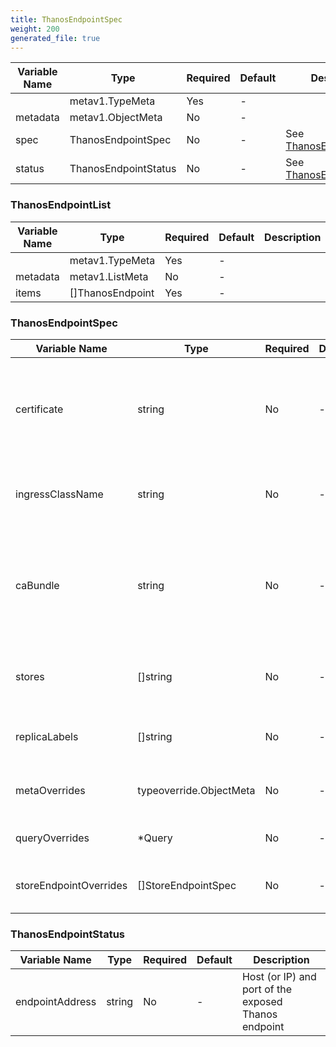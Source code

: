```yaml
---
title: ThanosEndpointSpec
weight: 200
generated_file: true
---
```


| Variable Name | Type | Required | Default | Description |
|---|---|---|---|---|
|  | metav1.TypeMeta | Yes | - |  |
| metadata | metav1.ObjectMeta | No | - |  |
| spec | ThanosEndpointSpec | No | - | See [ThanosEndpointSpec](#thanosendpointspec)<br> |
| status | ThanosEndpointStatus | No | - | See [ThanosEndpointStatus](#thanosendpointstatus)<br> |
### ThanosEndpointList
| Variable Name | Type | Required | Default | Description |
|---|---|---|---|---|
|  | metav1.TypeMeta | Yes | - |  |
| metadata | metav1.ListMeta | No | - |  |
| items | []ThanosEndpoint | Yes | - |  |
### ThanosEndpointSpec
| Variable Name | Type | Required | Default | Description |
|---|---|---|---|---|
| certificate | string | No | - | The endpoint should use this server certificate (tls.crt, tls.key) in the current namespace<br> |
| ingressClassName | string | No | - | Reference the given ingressClass resource explicitly<br> |
| caBundle | string | No | - | Name of the secret that contains the CA certificate in ca.crt to verify client certs in the current namespace<br> |
| stores | []string | No | - | List of statically configured store addresses<br> |
| replicaLabels | []string | No | - | Custom replica labels if the default doesn't apply<br> |
| metaOverrides | typeoverride.ObjectMeta | No | - | [Override metadata](../overrides/override/#objectmeta) for managed resources<br> |
| queryOverrides | *Query | No | - | Override any of the [Query parameters](../thanos_types/#query)<br> |
| storeEndpointOverrides | []StoreEndpointSpec | No | - | Override any of the [StoreEndpoint parameters](../storeendpoint_types/)<br> |
### ThanosEndpointStatus
| Variable Name | Type | Required | Default | Description |
|---|---|---|---|---|
| endpointAddress | string | No | - | Host (or IP) and port of the exposed Thanos endpoint<br> |
